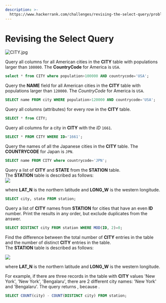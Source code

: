 ```yaml
---
description: >-
  https://www.hackerrank.com/challenges/revising-the-select-query/problem?isFullScreen=true
---
```


# Revising the Select Query

![CITY.jpg](https://s3.amazonaws.com/hr-challenge-images/8137/1449729804-f21d187d0f-CITY.jpg)

Query all columns for all American cities in the **CITY** table with populations larger than `100000`. The **CountryCode** for America is `USA`.&#x20;

```sql
select * from CITY where population>100000 AND countrycode='USA';
```



Query the **NAME** field for all American cities in the **CITY** table with populations larger than `120000`. The _CountryCode_ for America is `USA`.

```sql
SELECT name FROM city WHERE population>120000 AND countrycode='USA';
```



Query all columns (attributes) for every row in the **CITY** table.

```sql
SELECT * from CITY;
```



Query all columns for a city in **CITY** with the _ID_ `1661`.

```sql
SELECT * FROM CITY WHERE ID='1661';
```



Query the names of all the Japanese cities in the **CITY** table. The **COUNTRYCODE** for Japan is `JPN`.&#x20;

```sql
SELECT name FROM CITY where countrycode='JPN';
```





Query a list of **CITY** and **STATE** from the **STATION** table. \
The **STATION** table is described as follows: \
![](https://s3.amazonaws.com/hr-challenge-images/9336/1449345840-5f0a551030-Station.jpg)

where **LAT\_N** is the northern latitude and **LONG\_W** is the western longitude.

```sql
SELECT city, state FROM station;
```



Query a list of **CITY** names from **STATION** for cities that have an even **ID** number. Print the results in any order, but exclude duplicates from the answer.&#x20;

```sql
SELECT DISTINCT city FROM station WHERE MOD(ID, 2)=0;
```



Find the difference between the total number of **CITY** entries in the table and the number of distinct **CITY** entries in the table. \
The **STATION** table is described as follows:

![](https://s3.amazonaws.com/hr-challenge-images/9336/1449345840-5f0a551030-Station.jpg)

where **LAT\_N** is the northern latitude and **LONG\_W** is the western longitude.

For example, if there are three records in the table with **CITY** values 'New York', 'New York', 'Bengalaru', there are 2 different city names: 'New York' and 'Bengalaru'. The query returns , because .

```sql
SELECT COUNT(city) - COUNT(DISTINCT city) FROM station;
```



